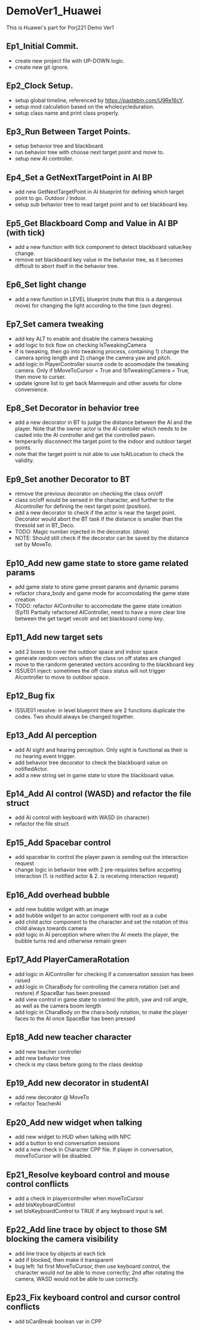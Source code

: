 # DemoVer1_Huawei
This is Huawei's part for Porj221 Demo Ver1

## Ep1_Initial Commit.
+ create new project file with UP-DOWN logic.
+ create new git ignore.

## Ep2_Clock Setup.
+ setup global timeline, referenced by https://pastebin.com/U9Re16cY.
+ setup mod calculation based on the wholecycleduration.
+ setup class name and print class properly.

## Ep3_Run Between Target Points.
+ setup behavior tree and blackboard.
+ run behavior tree with choose next target point and move to.
+ setup new AI controller.

## Ep4_Set a GetNextTargetPoint in AI BP
+ add new GetNextTargetPoint in AI blueprint for defining which target point to go. Outdoor / Indoor.
+ setup sub behavior tree to read target point and to set blackboard key.

## Ep5_Get Blackboard Comp and Value in AI BP (with tick)
+ add a new function with tick component to detect blackboard value/key change.
+ remove set blackboard key value in the behavior tree, as it becomes difficult to abort itself in the behavior tree.

## Ep6_Set light change
+ add a new function in LEVEL blueprint (note that this is a dangerous move) for changing the light according to the time (sun degree).

## Ep7_Set camera tweaking
+ add key ALT to enable and disable the camera tweaking
+ add logic to tick flow on checking IsTweakingCamera
+ if is tweaking, then go into tweaking process, containing 1) change the camera spring length and 2) change the camera yaw and pitch.
+ add logic in PlayerController source code to acoomodate the tweaking camera. Only if bMoveToCursor = True and !bTweakingCamera = True, then move to curser.
+ update ignore list to get back Mannequin and other assets for clone convenience.

## Ep8_Set Decorator in behavior tree
+ add a new decorator in BT to judge the distance between the AI and the player. Note that the owner actor is the AI contoller which needs to be casted into the AI controller and get the controlled pawn.
+ temperarily disconnect the target point to the indoor and outdoor target points.
+ note that the target point is not able to use IsAtLocation to check the validity.

## Ep9_Set another Decorator to BT
+ remove the previous decorator on checking the class on/off
+ class on/off would be sensed in the character, and further to the AIcontroller for defining the next target point (position).
+ add a new decorator to check if the actor is near the target point. Decorator would abort the BT task if the distance is smaller than the thresold set in BT_Deco.
+ TODO: Magic number injected in the decorator. (done)
+ NOTE: Should still check if the decorator can be saved by the distance set by MoveTo.

## Ep10_Add new game state to store game related params
+ add game state to store game preset params and dynamic params
+ refactor chara_body and game mode for accomodating the game state creation
+ TODO: refactor AIController to accomodate the game state creation (Ep11) Partially refactored AIController, need to have a more clear line between the get target vecotr and set blackboard comp key.

## Ep11_Add new target sets
+ add 2 boxes to cover the outdoor space and indoor space
+ generate random vectors when the class on off states are changed
+ move to the randorm generated vectors according to the blackboard key
+ ISSUE01 inject: sometimes the off class status will not trigger AIcontroller to move to outdoor space.

## Ep12_Bug fix
+ ISSUE01 resolve: in level blueprint there are 2 functions duplicate the codes. Two should always be changed together.

## Ep13_Add AI perception
+ add AI sight and hearing perception. Only sight is functional as their is no hearing event trigger.
+ add behavior tree decorator to check the blackboard value on notifiedActor.
+ add a new string set in game state to store the blackboard value.

## Ep14_Add AI control (WASD) and refactor the file struct
+ add AI control with keyboard with WASD (in character)
+ refactor the file struct

## Ep15_Add Spacebar control
+ add spacebar to control the player pawn is sending out the interaction request
+ change logic in behavior tree with 2 pre-requistes before accpeting interaction (1. is notified actor & 2. is receiving interaction request)

## Ep16_Add overhead bubble
+ add new bubble widget with an image
+ add bubble widget to an actor component with root as a cube
+ add child actor component to the character and set the rotation of this child always towards camera
+ add logic in AI perception where when the AI meets the player, the bubble turns red and otherwise remain green

## Ep17_Add PlayerCameraRotation
+ add logic in AIController for checking if a conversation session has been raised
+ add logic in CharaBody for controlling the camera rotation (set and restore) if SpaceBar has been pressed
+ add view control in game state to control the pitch, yaw and roll angle, as well as the camera boom length
+ add logic in CharaBody on the chara body rotation, to make the player faces to the AI once SpaceBar has been pressed

## Ep18_Add new teacher character
+ add new teacher controller
+ add new behavior tree
+ check is my class before going to the class desktop

## Ep19_Add new decorator in studentAI
+ add new decorator @ MoveTo
+ refactor TeacherAI

## Ep20_Add new widget when talking
+ add new widget to HUD when talking with NPC
+ add a button to end conversation sessions
+ add a new check in Character CPP file. If player in conversation, moveToCursor will be disabled.

## Ep21_Resolve keyboard control and mouse control conflicts
+ add a check in playercontroller when moveToCursor
+ add bIsKeyboardControl
+ set bIsKeyboardControl to TRUE if any keyboard input is set.

## Ep22_Add line trace by object to those SM blocking the camera visibility
+ add line trace by objects at each tick
+ add if blocked, then make it transparent
+ bug left: 1st first MoveToCursor, then use keyboard control, the character would not be able to move correctly; 2nd after rotating the camera, WASD would not be able to use correctly.

## Ep23_Fix keyboard control and cursor control conflicts
+ add bCanBreak boolean var in CPP


